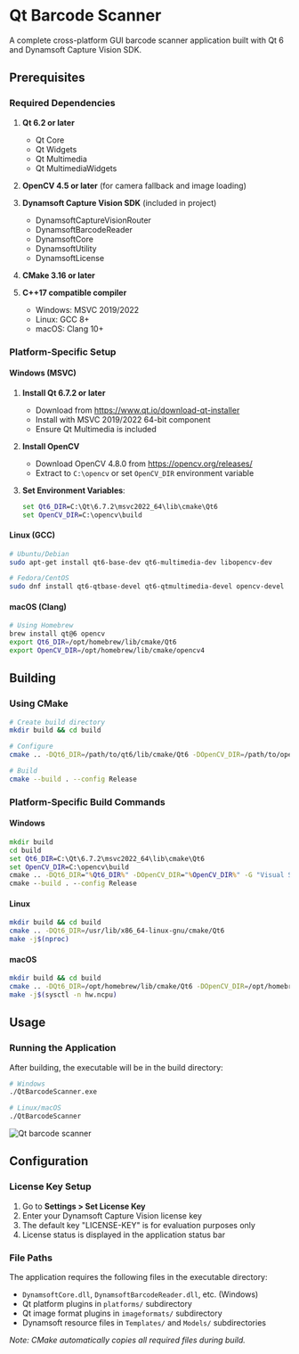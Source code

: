 # Qt Barcode Scanner

A complete cross-platform GUI barcode scanner application built with Qt 6 and Dynamsoft Capture Vision SDK.

## Prerequisites

### Required Dependencies

1. **Qt 6.2 or later**
   - Qt Core
   - Qt Widgets  
   - Qt Multimedia
   - Qt MultimediaWidgets

2. **OpenCV 4.5 or later** (for camera fallback and image loading)

3. **Dynamsoft Capture Vision SDK** (included in project)
   - DynamsoftCaptureVisionRouter
   - DynamsoftBarcodeReader
   - DynamsoftCore
   - DynamsoftUtility
   - DynamsoftLicense

4. **CMake 3.16 or later**

5. **C++17 compatible compiler**
   - Windows: MSVC 2019/2022
   - Linux: GCC 8+ 
   - macOS: Clang 10+

### Platform-Specific Setup

#### Windows (MSVC)

1. **Install Qt 6.7.2 or later**
   - Download from https://www.qt.io/download-qt-installer
   - Install with MSVC 2019/2022 64-bit component
   - Ensure Qt Multimedia is included

2. **Install OpenCV**
   - Download OpenCV 4.8.0 from https://opencv.org/releases/
   - Extract to `C:\opencv` or set `OpenCV_DIR` environment variable

3. **Set Environment Variables**:
   ```cmd
   set Qt6_DIR=C:\Qt\6.7.2\msvc2022_64\lib\cmake\Qt6
   set OpenCV_DIR=C:\opencv\build
   ```

#### Linux (GCC)
```bash
# Ubuntu/Debian
sudo apt-get install qt6-base-dev qt6-multimedia-dev libopencv-dev

# Fedora/CentOS
sudo dnf install qt6-qtbase-devel qt6-qtmultimedia-devel opencv-devel
```

#### macOS (Clang)
```bash
# Using Homebrew
brew install qt@6 opencv
export Qt6_DIR=/opt/homebrew/lib/cmake/Qt6
export OpenCV_DIR=/opt/homebrew/lib/cmake/opencv4
```

## Building

### Using CMake

```bash
# Create build directory
mkdir build && cd build

# Configure
cmake .. -DQt6_DIR=/path/to/qt6/lib/cmake/Qt6 -DOpenCV_DIR=/path/to/opencv

# Build
cmake --build . --config Release
```

### Platform-Specific Build Commands

#### Windows
```cmd
mkdir build
cd build
set Qt6_DIR=C:\Qt\6.7.2\msvc2022_64\lib\cmake\Qt6
set OpenCV_DIR=C:\opencv\build
cmake .. -DQt6_DIR="%Qt6_DIR%" -DOpenCV_DIR="%OpenCV_DIR%" -G "Visual Studio 17 2022"
cmake --build . --config Release
```

#### Linux
```bash
mkdir build && cd build
cmake .. -DQt6_DIR=/usr/lib/x86_64-linux-gnu/cmake/Qt6
make -j$(nproc)
```

#### macOS
```bash
mkdir build && cd build
cmake .. -DQt6_DIR=/opt/homebrew/lib/cmake/Qt6 -DOpenCV_DIR=/opt/homebrew/lib/cmake/opencv4
make -j$(sysctl -n hw.ncpu)
```

## Usage

### Running the Application

After building, the executable will be in the build directory:

```bash
# Windows
./QtBarcodeScanner.exe

# Linux/macOS  
./QtBarcodeScanner
```

![Qt barcode scanner](https://www.dynamsoft.com/codepool/img/2025/08/qt-barcode-scanner-windows-gui-app.png)

## Configuration

### License Key Setup

1. Go to **Settings > Set License Key** 
2. Enter your Dynamsoft Capture Vision license key
3. The default key "LICENSE-KEY" is for evaluation purposes only
4. License status is displayed in the application status bar

### File Paths

The application requires the following files in the executable directory:
- `DynamsoftCore.dll`, `DynamsoftBarcodeReader.dll`, etc. (Windows)
- Qt platform plugins in `platforms/` subdirectory
- Qt image format plugins in `imageformats/` subdirectory
- Dynamsoft resource files in `Templates/` and `Models/` subdirectories

*Note: CMake automatically copies all required files during build.*

